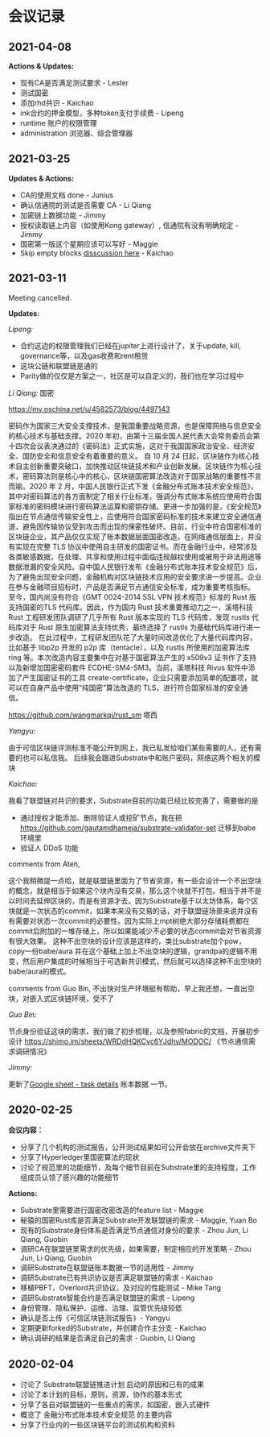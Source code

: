 # 会议记录

## 2021-04-08

**Actions & Updates:**

* 现有CA是否满足测试要求 - Lester
* 测试国密
* 添加rhd共识 - Kaichao
* ink合约的押金模型，多种token支付手续费 - Lipeng
* runtime 账户的权限管理
* administration 浏览器、综合管理器

## 2021-03-25

**Updates & Actions:**

* CA的使用文档 done - Junius
* 确认信通院的测试是否需要 CA - Li Qiang
* 加密链上数据功能 - Jimmy
* 授权读取链上内容（如使用Kong gateway）, 信通院有没有明确规定 - Jimmy
* 国密第一版这个星期应该可以写好 - Maggie
* Skip empty blocks [disscussion here](https://github.com/paritytech/substrate/issues/7952) - Kaichao

## 2021-03-11

Meeting cancelled.

**Updates:**

*Lipeng:*

* 合约这边的权限管理我们已经在jupiter上进行设计了，关于update, kill, governance等，以及gas收费和rent租赁
* 这块公链和联盟链是通的
* Parity做的仅仅是方案之一，社区是可以自定义的，我们也在学习过程中

*Li Qiang:*
国密

https://my.oschina.net/u/4582573/blog/4497143

密码作为国家三大安全支撑技术，是我国重要战略资源，也是保障网络与信息安全的核心技术与基础支撑。2020 年初，由第十三届全国人民代表大会常务委员会第十四次会议表决通过的《密码法》正式实施，这对于我国国家政治安全、经济安全、国防安全和信息安全有着重要的意义。
自 10 月 24 日起，区块链作为核心技术自主创新重要突破口，加快推动区块链技术和产业创新发展。区块链作为核心技术，密码算法则是核心中的核心，区块链国密算法改造对于国家战略的重要性不言而喻。2020 年 2 月，中国人民银行正式下发《金融分布式账本技术安全规范》，其中对密码算法的各方面制定了相关行业标准，强调分布式账本系统应使用符合国家标准的密码模块进行密码算法运算和密钥存储。更进一步加强的是，《安全规范》指出在节点通信传输安全性上，应使用符合国家密码标准的技术来建立安全通信通道，避免因传输协议受到攻击而出现的保密性破坏。目前，行业中符合国密标准的区块链企业，其产品仅仅实现了账本数据层面国密改造，在网络通信层面上，并没有实现在完整 TLS 协议中使用自主研发的国密证书。而在金融行业中，经常涉及各类敏感数据，在处理、共享和使用过程中面临违规越权使用或被用于非法用途等数据泄漏的安全风险。自中国人民银行发布《金融分布式账本技术安全规范》后，为了避免出现安全问题，金融机构对区块链技术应用的安全要求进一步提高。企业在参与金融项目招标时，产品是否满足节点通信安全标准，成为重要考核指标。
至今，国内尚没有符合《GMT 0024-2014 SSL VPN 技术规范》标准的 Rust 版支持国密的TLS 代码库。因此，作为国内 Rust 技术重要推动力之一，溪塔科技 Rust 工程研发团队调研了几乎所有 Rust 版本实现的 TLS 代码库，发现 rustls 代码库对于 Rust 原生加密算法支持优秀，最终选择了 rustls 为基础代码库进行进一步改造。
在此过程中，工程研发团队花了大量时间改造优化了大量代码库内容，比如基于 libp2p 开发的 p2p 库（tentacle），以及 rustls 所使用的加密算法库 ring 等。本次改造内容主要集中在对基于国密算法产生的 x509v3 证书作了支持以及新增加国密密码套件 ECDHE-SM4-SM3。当前，溪塔科技 Rivus 软件中添加了产生国密证书的工具 create-certificate，企业只需要添加简单的配置项，就可以在自身产品中使用“纯国密”算法改造的 TLS，进行符合国家标准的安全通信。

https://github.com/wangmarkqi/rust_sm   塔西

*Yangyu:*

由于可信区块链评测标准不能公开到网上，我已私发给咱们某些需要的人，还有需要的也可以私信我。
后续我会跟进Substrate中和账户密码，网络这两个相关的模块

*Kaichao:*

我看了联盟链对共识的要求，Substrate目前的功能已经比较完善了，需要做的是
* 通过授权才能添加、删除验证人或挖矿节点，我在把 https://github.com/gautamdhameja/substrate-validator-set 迁移到babe环境里
* 验证人 DDoS 功能

comments from Aten,

这个我稍微提一点哈，就是联盟链里面为了节省资源，有一些会设计一个不出空块的概念，就是相当于如果这个块内没有交易，那么这个块就不打包。相当于并不是以时间去延伸区块的，而是有资源才去。因为Substrate基于以太坊体系，每个区块就是一次状态的commit，如果本来没有交易的话，对于联盟链场景来说并没有有需要对状态一次commit的必要性。因为实际上mpt树绝大部分存储耗费都在commit后附加的一堆存储上，所以如果能减少不必要的状态commit会对节省资源有很大效果。
这种不出空块的设计应该是这样的，类比substrate加个pow，copy一份babe/aura 并在这个基础上加上不出空块的逻辑，grandpa的逻辑不用变，然后用户集成的时候相当于可选新共识模式，然后就可以选择这种不出空块的babe/aura的模式。

comments from Guo Bin,
不出快对生产环境挺有帮助，早上我还想，一直出空块，对嵌入式区块链环境，受不了

*Guo Bin:*

节点身份验证这块的需求，我们做了初步梳理，以及参照fabric的文档，开展初步设计
https://shimo.im/sheets/WRDdHQKCvc6YJdhy/MODOC/ 《节点通信需求调研情况》

*Jimmy:*

更新了[Google sheet - task details](https://docs.google.com/spreadsheets/d/109i2MazaxlTuHeGkm9srD9JeFJcp299UyHxR0Bn27ak/edit#gid=0) 账本数据 一节。

## 2020-02-25

**会议内容：**

* 分享了几个机构的测试报告，公开测试结果如可公开会放在archive文件夹下
* 分享了Hyperledger里国密算法的现状
* 讨论了规范里的功能细节，及每个细节目前在Substrate里的支持程度，工作组成员认领了感兴趣的功能细节

**Actions:**

* Substrate里需要进行国密改密改造的feature list - Maggie
* 秘猿的国密Rust库是否满足Substrate开发联盟链的需求 - Maggie, Yuan Bo
* 现有的Substrate身份体系是否满足节点通信对身份的要求 - Zhou Jun, Li Qiang, Guobin
* 调研CA在联盟链里需求的优先级，如果需要，制定相应的开发策略 - Zhou Jun, Li Qiang, Guobin
* 调研Substrate在联盟链账本数据一节的适用性 - Jimmy
* 调研Substrate已有共识协议是否满足联盟链的需求 - Kaichao
* 移植PBFT、Overlord共识协议，及对应的性能测试 - Mike Tang
* 调研Substrate智能合约是否满足联盟链的需求 - Lipeng
* 身份管理、隐私保护、运维、治理、监管优先级较低
* 确认是否上传《可信区块链测试报告》- Yangyu
* 定期更新forked的Substrate，并创建合作主分支 - Kaichao
* 确认调研的结果是否满足自己的需求 - Guobin, Li Qiang


## 2020-02-04

* 讨论了 Substrate联盟链推进计划 启动的原因和已有的成果
* 讨论了本计划的目标，原则，资源，协作的基本形式
* 分享了各自对联盟链的一些重点的需求，如国密，嵌入式硬件
* 概览了 金融分布式账本技术安全规范 的主要内容
* 分享了行业内的一些区块链平台的测试机构和资料
